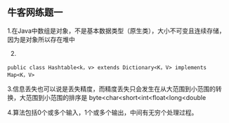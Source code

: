 ##  牛客网练题一

1.在Java中数组是对象，不是基本数据类型（原生类），大小不可变且连续存储，因为是对象所以存在堆中

2.

```
public class Hashtable<k，v> extends Dictionary<K，V> implements Map<K，V>
```

3.信息丢失也可以说是丢失精度，而精度丢失只会发生在从大范围到小范围的转换，大范围到小范围的排序是 byte<char<short<int<float<long<double

4.算法包括0个或多个输入，1个或多个输出，中间有无穷个处理过程。

 